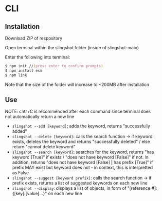 # CLI

## Installation

Download ZIP of respository

Open terminal within the slingshot folder (inside of slingshot-main)

Enter the following into terminal:
```zsh
$ npm init //(press enter to confirm prompts)
$ npm install esm
$ npm link
```
Note that the size of the folder will increase to ~200MB after installation

## Use

NOTE: cntr+C is recommended after each command since terminal does not automatically return a new line

- ```slingshot --add [keyword]```: adds the keyword, returns "successfully added"
- ```slingshot --delete [keyword]```: calls the search function -> if keyword exists, deletes the keyword and returns "successfully deleted" / else return "cannot delete keyword"
- ```slingshot --search [keyword]```: searches for the keyword, returns "has keyword [True]" if exists / "does not have keyword [False]" if not. In addition, returns "does not have keyword [False] | has prefix [True]" if prefix MAY exist but keyword does not - in context, this is interpretted as False
- ```slingshot --suggest [keyword prefix]```: calls the search function -> if prefix exists, returns a list of suggested keywords on each new line
- ```slingshot --display```: displays a list of objects, in form of "[reference #]: {[key]:[value]...}" on each new line
